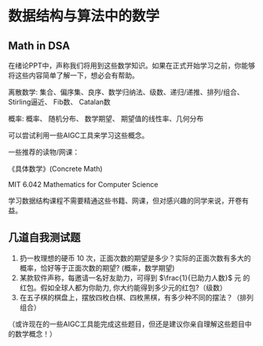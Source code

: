 # 数据结构与算法中的数学
## Math in DSA

在绪论PPT中，声称我们将用到这些数学知识。如果在正式开始学习之前，你能够将这些内容简单了解一下，想必会有帮助。

离散数学: 集合、偏序集、良序、数学归纳法、级数、递归/递推、排列/组合、 Stirling逼近、 Fib数、 Catalan数

概率: 概率、 随机分布、 数学期望、 期望值的线性率、几何分布

可以尝试利用一些AIGC工具来学习这些概念。

一些推荐的读物/网课：

《具体数学》(Concrete Math) 

MIT 6.042 Mathematics for Computer Science

学习数据结构课程不需要精通这些书籍、网课，但对感兴趣的同学来说，开卷有益。

## 几道自我测试题

1. 扔一枚理想的硬币 10 次，正面次数的期望是多少？实际的正面次数有多大的概率，恰好等于正面次数的期望? (概率，数学期望)
2. 某款软件声称，每邀请一名好友助力，可得到 $\frac{1}{已助力人数}$ 元 的红包。假如全球人都为你助力, 你大约能得到多少元的红包?（级数）
3. 在五子棋的棋盘上，摆放四枚白棋、四枚黑棋，有多少种不同的摆法？（排列组合）

（或许现在的一些AIGC工具能完成这些题目，但还是建议你亲自理解这些题目中的数学概念！）